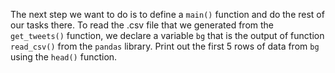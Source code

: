 <!--title={Reading A .csv File}-->

The next step we want to do is to define a `main()` function and do the rest of our tasks there. To read the .csv file that we generated from the `get_tweets()` function, we declare a variable `bg` that is the output of function `read_csv()` from the `pandas` library. Print out the first 5 rows of data from `bg` using the `head()` function. 